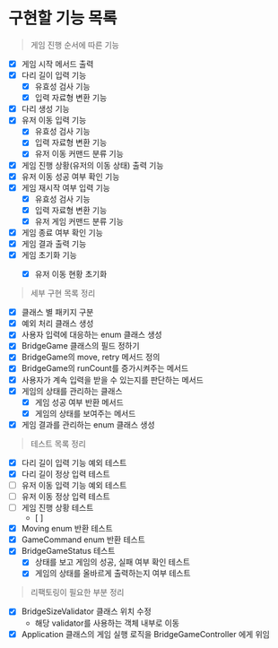 # 구현할 기능 목록

> 게임 진행 순서에 따른 기능
- [x] 게임 시작 메서드 출력
- [x] 다리 길이 입력 기능
  - [x] 유효성 검사 기능
  - [x] 입력 자료형 변환 기능
- [x] 다리 생성 기능
- [x] 유저 이동 입력 기능
  - [x] 유효성 검사 기능
  - [x] 입력 자료형 변환 기능
  - [x] 유저 이동 커맨드 분류 기능
- [x] 게임 진행 상황(유저의 이동 상태) 출력 기능
- [x] 유저 이동 성공 여부 확인 기능
- [x] 게임 재시작 여부 입력 기능
  - [x] 유효성 검사 기능
  - [x] 입력 자료형 변환 기능
  - [x] 유저 게임 커맨드 분류 기능
- [x] 게임 종료 여부 확인 기능
- [x] 게임 결과 출력 기능
- [x] 게임 초기화 기능
  - [x] 유저 이동 현황 초기화


> 세부 구현 목록 정리
- [x] 클래스 별 패키지 구분
- [x] 예외 처리 클래스 생성
- [x] 사용자 입력에 대응하는 enum 클래스 생성
- [x] BridgeGame 클래스의 필드 정하기
- [x] BridgeGame의 move, retry 메서드 정의
- [x] BridgeGame의 runCount를 증가시켜주는 메서드
- [x] 사용자가 계속 입력을 받을 수 있는지를 판단하는 메서드
- [x] 게임의 상태를 관리하는 클래스
  - [x] 게임 성공 여부 반환 메서드
  - [x] 게임의 상태를 보여주는 메서드
- [x] 게임 결과를 관리하는 enum 클래스 생성

> 테스트 목록 정리
- [x] 다리 길이 입력 기능 예외 테스트
- [x] 다리 길이 정상 입력 테스트
- [ ] 유저 이동 입력 기능 예외 테스트
- [ ] 유저 이동 정상 입력 테스트
- [ ] 게임 진행 상황 테스트
  - [ ]
- [x] Moving enum 반환 테스트
- [x] GameCommand enum 반환 테스트
- [x] BridgeGameStatus 테스트
  - [x] 상태를 보고 게임의 성공, 실패 여부 확인 테스트
  - [x] 게임의 상태를 올바르게 출력하는지 여부 테스트

> 리팩토링이 필요한 부분 정리
- [x] BridgeSizeValidator 클래스 위치 수정
  - 해당 validator를 사용하는 객체 내부로 이동
- [x] Application 클래스의 게임 실행 로직을 BridgeGameController 에게 위임